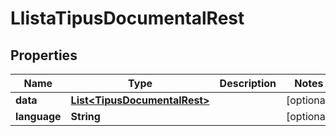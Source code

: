 

# LlistaTipusDocumentalRest


## Properties

| Name | Type | Description | Notes |
|------------ | ------------- | ------------- | -------------|
|**data** | [**List&lt;TipusDocumentalRest&gt;**](TipusDocumentalRest.md) |  |  [optional] |
|**language** | **String** |  |  [optional] |



